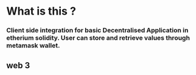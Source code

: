 # What is this ?
### Client side integration for basic Decentralised Application in etherium solidity. User can store and retrieve values through metamask wallet.

## web 3
